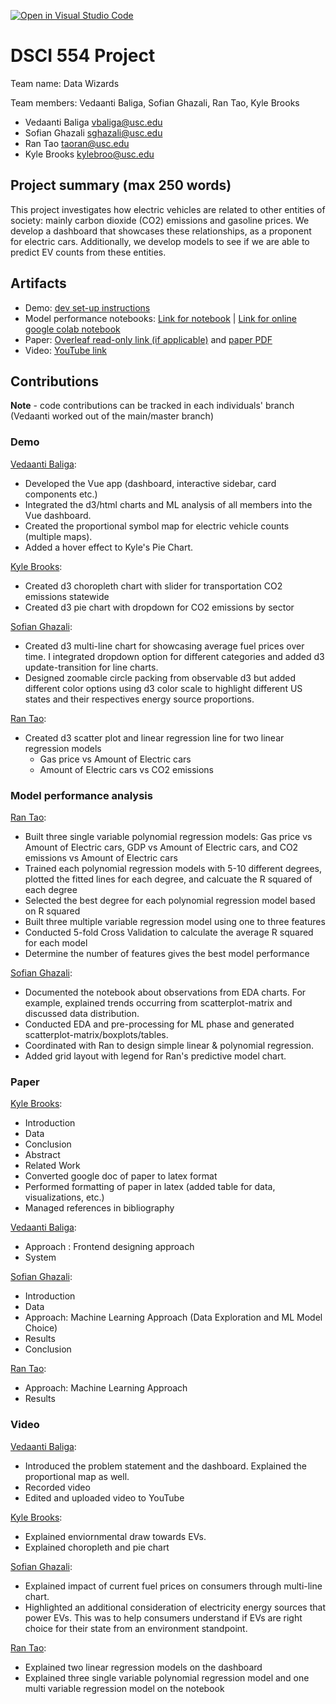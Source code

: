 [![Open in Visual Studio Code](https://classroom.github.com/assets/open-in-vscode-c66648af7eb3fe8bc4f294546bfd86ef473780cde1dea487d3c4ff354943c9ae.svg)](https://classroom.github.com/online_ide?assignment_repo_id=9295136&assignment_repo_type=AssignmentRepo)
# DSCI 554 Project

Team name: Data Wizards

Team members: Vedaanti Baliga, Sofian Ghazali, Ran Tao, Kyle Brooks

- Vedaanti Baliga <vbaliga@usc.edu>
- Sofian Ghazali <sghazali@usc.edu>
- Ran Tao <taoran@usc.edu>
- Kyle Brooks <kylebroo@usc.edu>

## Project summary (max 250 words)
This project investigates how electric vehicles are related to other entities of society: mainly carbon dioxide (CO2) emissions and
gasoline prices. We develop a dashboard that showcases these relationships, as a proponent for electric cars. Additionally, we develop models
to see if we are able to predict EV counts from these entities.

## Artifacts

- Demo: [dev set-up instructions](vue3-app/README.md)
- Model performance notebooks: [Link for notebook](model-performance-notebooks) | [Link for online google colab notebook](https://colab.research.google.com/drive/14kRb6bsNe_zPFzZKyygjSiA0OK2cSpFZ?usp=sharing)
- Paper: [Overleaf read-only link (if applicable)](https://www.overleaf.com/read/bfvbcgpqdsym) and [paper PDF](paper/paper.pdf)
- Video: [YouTube link](https://youtu.be/07OsRnzbzSk)

## Contributions
**Note** - code contributions can be tracked in each individuals' branch (Vedaanti worked out of the main/master branch)

### Demo

[Vedaanti Baliga](mailto:vbaliga@usc.edu):

- Developed the Vue app (dashboard, interactive sidebar, card components etc.)
- Integrated the d3/html charts and ML analysis of all members into the Vue dashboard.
- Created the proportional symbol map for electric vehicle counts (multiple maps).
- Added a hover effect to Kyle's Pie Chart.

[Kyle Brooks](mailto:kylebroo@usc.edu):

- Created d3 choropleth chart with slider for transportation CO2 emissions statewide
- Created d3 pie chart with dropdown for CO2 emissions by sector 

[Sofian Ghazali](mailto:sghazali@usc.edu):

- Created d3 multi-line chart for showcasing average fuel prices over time. I integrated dropdown option for different categories and added d3 update-transition for line charts.
- Designed zoomable circle packing from observable d3 but added different color options using d3 color scale to highlight different US states and their respectives energy source proportions.


[Ran Tao](mailto:taoran@usc.edu):

- Created d3 scatter plot and linear regression line for two linear regression models
  - Gas price vs Amount of Electric cars
  - Amount of Electric cars vs CO2 emissions

### Model performance analysis

[Ran Tao](mailto:taoran@usc.edu):

- Built three single variable polynomial regression models: Gas price vs Amount of Electric cars, GDP vs Amount of Electric cars, and CO2 emissions vs Amount of Electric cars
- Trained each polynomial regression models with 5-10 different degrees, plotted the fitted lines for each degree, and calcuate the R squared of each degree
- Selected the best degree for each polynomial regression model based on R squared
- Built three multiple variable regression model using one to three features
- Conducted 5-fold Cross Validation to calculate the average R squared for each model
- Determine the number of features gives the best model performance

[Sofian Ghazali](mailto:sghazali@usc.edu):

- Documented the notebook about observations from EDA charts. For example, explained trends occurring from scatterplot-matrix and discussed data distribution. 
- Conducted EDA and pre-processing for ML phase and generated scatterplot-matrix/boxplots/tables. 
- Coordinated with Ran to design simple linear & polynomial regression. 
- Added grid layout with legend for Ran's predictive model chart. 


### Paper

[Kyle Brooks](mailto:kylebroo@usc.edu):

- Introduction
- Data
- Conclusion
- Abstract
- Related Work
- Converted google doc of paper to latex format
- Performed formatting of paper in latex (added table for data, visualizations, etc.)
- Managed references in bibliography 


[Vedaanti Baliga](mailto:vbaliga@usc.edu):

- Approach : Frontend designing approach
- System

[Sofian Ghazali](mailto:sghazali@usc.edu):

- Introduction
- Data
- Approach: Machine Learning Approach (Data Exploration and ML Model Choice)
- Results
- Conclusion

[Ran Tao](mailto:taoran@usc.edu):
- Approach: Machine Learning Approach
- Results


### Video

[Vedaanti Baliga](mailto:vbaliga@usc.edu):
- Introduced the problem statement and the dashboard. Explained the proportional map as well.
- Recorded video
- Edited and uploaded video to YouTube

[Kyle Brooks](mailto:kylebroo@usc.edu):
- Explained enviornmental draw towards EVs.
- Explained choropleth and pie chart

[Sofian Ghazali](mailto:sghazali@usc.edu):
- Explained impact of current fuel prices on consumers through multi-line chart.
- Highlighted an additional consideration of electricity energy sources that power EVs. This was to help consumers understand if EVs are right choice for their state from an environment standpoint.

[Ran Tao](mailto:taoran@usc.edu):
- Explained two linear regression models on the dashboard
- Explained three single variable polynomial regression model and one multi variable regression model on the notebook
